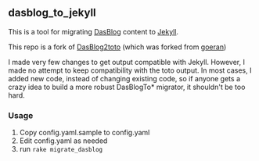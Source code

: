 ## dasblog_to_jekyll

This is a tool for migrating [DasBlog](http://dasblog.info/) content to [Jekyll](https://github.com/mojombo/jekyll).

This repo is a fork of [DasBlog2toto](https://github.com/follesoe/DasBlog2totoMigration)
(which was forked from [goeran](https://github.com/goeran/DasBlog2totoMigration))

I made very few changes to get output compatible with Jekyll. However, I
made no attempt to keep compatibility with the toto output. In most
cases, I added new code, instead of changing existing code, so if anyone
gets a crazy idea to build a more robust DasBlogTo* migrator, it
shouldn't be too hard.

### Usage

1. Copy config.yaml.sample to config.yaml
2. Edit config.yaml as needed
3. run `rake migrate_dasblog`

